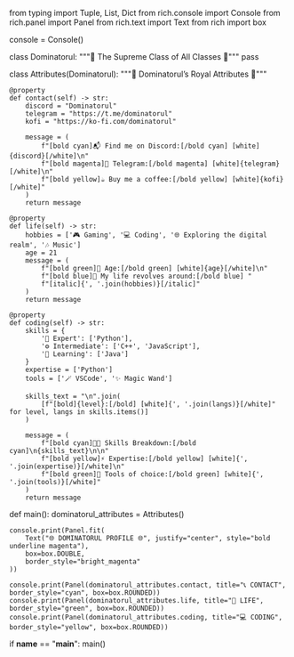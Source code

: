 from typing import Tuple, List, Dict
from rich.console import Console
from rich.panel import Panel
from rich.text import Text
from rich import box

console = Console()


class Dominatorul:
    """💫 The Supreme Class of All Classes 💫"""
    pass


class Attributes(Dominatorul):
    """👑 Dominatorul’s Royal Attributes 👑"""

    @property
    def contact(self) -> str:
        discord = "Dominatorul"
        telegram = "https://t.me/dominatorul"
        kofi = "https://ko-fi.com/dominatorul"

        message = (
            f"[bold cyan]📬 Find me on Discord:[/bold cyan] [white]{discord}[/white]\n"
            f"[bold magenta]💬 Telegram:[/bold magenta] [white]{telegram}[/white]\n"
            f"[bold yellow]☕ Buy me a coffee:[/bold yellow] [white]{kofi}[/white]"
        )
        return message

    @property
    def life(self) -> str:
        hobbies = ['🎮 Gaming', '💻 Coding', '🌐 Exploring the digital realm', '🎶 Music']
        age = 21
        message = (
            f"[bold green]🌟 Age:[/bold green] [white]{age}[/white]\n"
            f"[bold blue]💫 My life revolves around:[/bold blue] "
            f"[italic]{', '.join(hobbies)}[/italic]"
        )
        return message

    @property
    def coding(self) -> str:
        skills = {
            '💎 Expert': ['Python'],
            '⚙️ Intermediate': ['C++', 'JavaScript'],
            '🌱 Learning': ['Java']
        }
        expertise = ['Python']
        tools = ['🪄 VSCode', '✨ Magic Wand']

        skills_text = "\n".join(
            [f"[bold]{level}:[/bold] [white]{', '.join(langs)}[/white]" for level, langs in skills.items()]
        )

        message = (
            f"[bold cyan]👨‍💻 Skills Breakdown:[/bold cyan]\n{skills_text}\n\n"
            f"[bold yellow]⚡ Expertise:[/bold yellow] [white]{', '.join(expertise)}[/white]\n"
            f"[bold green]🧰 Tools of choice:[/bold green] [white]{', '.join(tools)}[/white]"
        )
        return message


def main():
    dominatorul_attributes = Attributes()

    console.print(Panel.fit(
        Text("🌐 DOMINATORUL PROFILE 🌐", justify="center", style="bold underline magenta"),
        box=box.DOUBLE,
        border_style="bright_magenta"
    ))

    console.print(Panel(dominatorul_attributes.contact, title="📞 CONTACT", border_style="cyan", box=box.ROUNDED))
    console.print(Panel(dominatorul_attributes.life, title="💖 LIFE", border_style="green", box=box.ROUNDED))
    console.print(Panel(dominatorul_attributes.coding, title="💻 CODING", border_style="yellow", box=box.ROUNDED))


if __name__ == "__main__":
    main()

